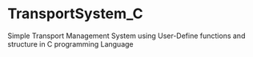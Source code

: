 # TransportSystem_C
Simple Transport Management System using User-Define functions and structure in C programming Language  
